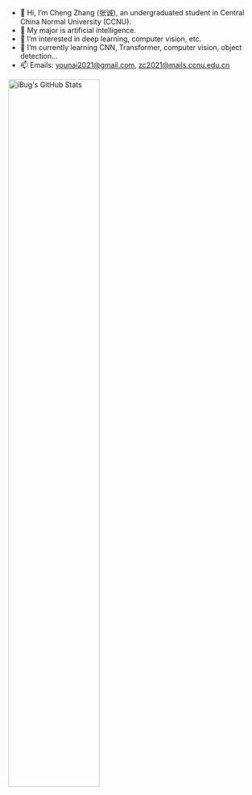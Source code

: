 



- 👋 Hi, I’m Cheng Zhang (张诚), an undergraduated student in Central China Normal University (CCNU).  
- 👋 My major is artificial intelligence.  
- 👀 I’m interested in deep learning, computer vision, etc.  
- 🌱 I’m currently learning CNN, Transformer, computer vision, object detection...  
- 📫 Emails: younai2021@gmail.com, zc2021@mails.ccnu.edu.cn


<a href="https://github.com/zc2023">
<img
  src="https://github-readme-stats.vercel.app/api?username=zc2023&count_private=true&show_icons=true&icon_color=f3437a&bg_color=30,f2ffe6,e6ffff"
  title="iBug&#039;s GitHub Stats"
  align="central"
  width="60%"
/>
</a>
